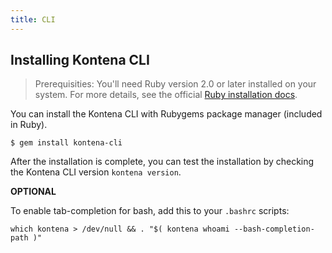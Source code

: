 ```yaml
---
title: CLI
---
```


## Installing Kontena CLI

> Prerequisities: You'll need Ruby version 2.0 or later installed on your system. For more details, see the official [Ruby installation docs](https://www.ruby-lang.org/en/documentation/installation/).


You can install the Kontena CLI with Rubygems package manager (included in Ruby).

```
$ gem install kontena-cli
```

After the installation is complete, you can test the installation by checking the Kontena CLI version `kontena version`.

**OPTIONAL**

To enable tab-completion for bash, add this to your `.bashrc` scripts:

```
which kontena > /dev/null && . "$( kontena whoami --bash-completion-path )"
```

